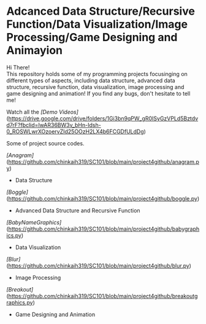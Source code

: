 # Adcanced Data Structure/Recursive Function/Data Visualization/Image Processing/Game Designing and Animayion
Hi There!\
This repository holds some of my programming projects focusinging on different types of aspects, including data structure, advanced data structure, recursive function, data visualization, image processing and game designing and animation!
If you find any bugs, don't hesitate to tell me!


Watch all the *[Demo Videos]*(https://drive.google.com/drive/folders/1Gi3bn9qPW_gR0ISyGzVPLd5Bztdvd7rF?fbclid=IwAR36BW3v_bHn-Idsh-0_ROSWLwrXOzoervZId25OOzH2LX4b6FCGDfULdDg)



Some of project source codes.

*[Anagram]*(https://github.com/chinkaih319/SC101/blob/main/project4github/anagram.py)
  * Data Structure

*[Boggle]*(https://github.com/chinkaih319/SC101/blob/main/project4github/boggle.py)
  * Advanced Data Structure and Recursive Function


*[BabyNameGraphics]*(https://github.com/chinkaih319/SC101/blob/main/project4github/babygraphics.py)
  * Data Visualization

*[Blur]*(https://github.com/chinkaih319/SC101/blob/main/project4github/blur.py)
  * Image Processing

*[Breakout]*(https://github.com/chinkaih319/SC101/blob/main/project4github/breakoutgraphics.py)
  * Game Designing and Animation
